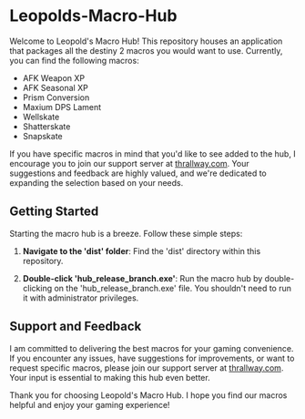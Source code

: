 # Leopolds-Macro-Hub

Welcome to Leopold's Macro Hub! This repository houses an application that packages all the destiny 2 macros you would want to use. Currently, you can find the following macros:
- AFK Weapon XP
- AFK Seasonal XP
- Prism Conversion
- Maxium DPS Lament
- Wellskate
- Shatterskate
- Snapskate

If you have specific macros in mind that you'd like to see added to the hub, I encourage you to join our support server at [thrallway.com](https://thrallway.com). Your suggestions and feedback are highly valued, and we're dedicated to expanding the selection based on your needs.

## Getting Started

Starting the macro hub is a breeze. Follow these simple steps:

1. **Navigate to the 'dist' folder**: Find the 'dist' directory within this repository.

2. **Double-click 'hub_release_branch.exe'**: Run the macro hub by double-clicking on the 'hub_release_branch.exe' file. You shouldn't need to run it with administrator privileges.

## Support and Feedback

I am committed to delivering the best macros for your gaming convenience. If you encounter any issues, have suggestions for improvements, or want to request specific macros, please join our support server at [thrallway.com](https://thrallway.com). Your input is essential to making this hub even better.

Thank you for choosing Leopold's Macro Hub. I hope you find our macros helpful and enjoy your gaming experience!


